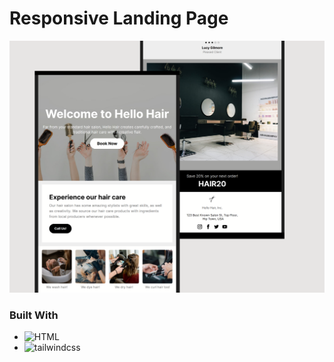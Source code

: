 # Responsive Landing Page

![img](images/helloHairSetA.png)

### Built With

- ![HTML]
- ![tailwindcss]

[html]: https://img.shields.io/badge/html5-%23E34F26.svg?style=for-the-badge&logo=html5&logoColor=white
[tailwindcss]: https://img.shields.io/badge/tailwindcss-06B6D4?style=for-the-badge&logo=tailwindcss&logoColor=white

